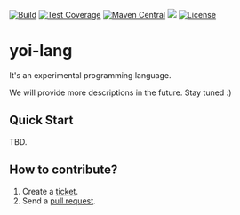 [![Build](https://github.com/levelrin/yoi-lang/actions/workflows/build.yml/badge.svg?branch=main)](https://github.com/levelrin/yoi-lang/actions/workflows/build.yml?query=branch%3Amain)
[![Test Coverage](https://img.shields.io/codecov/c/github/levelrin/yoi-lang.svg)](https://codecov.io/github/levelrin/yoi-lang?branch=main)
[![Maven Central](https://img.shields.io/maven-central/v/com.levelrin/yoi-lang.svg)](https://maven-badges.herokuapp.com/maven-central/com.levelrin/yoi-lang)
[![](https://tokei.rs/b1/github/levelrin/yoi-lang?category=code)](https://github.com/levelrin/yoi-lang)
[![License](https://img.shields.io/badge/license-MIT-green.svg)](https://github.com/levelrin/yoi-lang/blob/main/LICENSE)

# yoi-lang

It's an experimental programming language.

We will provide more descriptions in the future. Stay tuned :)

## Quick Start

TBD.

## How to contribute?

1. Create a [ticket](https://github.com/levelrin/yoi-lang/issues).
2. Send a [pull request](https://github.com/levelrin/yoi-lang/pulls).
